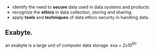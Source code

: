 
- identify the need to **secure** data used in data systems and products.
- recognize the **ethics** in data collection, storing and sharing.
- apply **tools** and **techniques** of data ethics security in handling data.

## Exabyte.

an exabyte is a large unit of computer data storage.
exa  = 2x10$^6$$^0$ 






